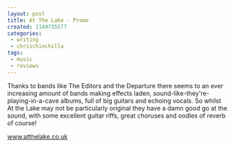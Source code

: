 ```yaml
---
layout: post
title: At The Lake - Promo
created: 1149735577
categories:
 - writing
 - chrischinchilla
tags: 
 - music 
 - reviews
---
```


Thanks to bands like The Editors and the Departure there seems to an ever increasing amount of bands making effects laden, sound-like-they're-playing-in-a-cave albums, full of big guitars and echoing vocals. So whilst At the Lake may not be particularly original they have a damn good go at the sound, with some excellent guitar riffs, great choruses and oodles of reverb of course!

<a href='https://www.atthelake.co.uk' target='_blank'>www.atthelake.co.uk</a>
